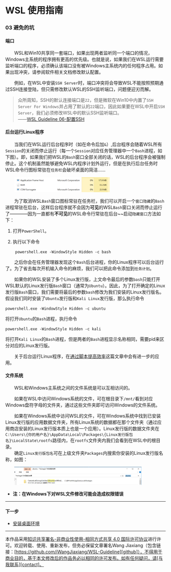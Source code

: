 # WSL 使用指南

### 03 避免的坑

#### 端口

&emsp;&emsp;WSL和Win10共享同一套端口，如果出现两者监听同一个端口的情况，Windows主系统的程序拥有更高的优先级。也就是说，如果我们在WSL运行需要监听端口的程序，必须确认该端口没有被Windows主系统内的任何程序占用。如果出现冲突，请参阅软件相关文档修改默认配置。

&emsp;&emsp;例如，在WSL中安装`SSH Server`时，端口冲突将会导致WSL不能按照预期通过SSH连接登陆，但只需修改默认WSL的SSH监听端口，问题便迎刃而解。

>众所周知，SSH的默认连接端口是`22`，但是微软在Win10中内置了`SSH Server For Windows`并占用了默认的`22`端口，因此如果要在WSL中开启`SSH Server`，我们必须修改WSL中的默认SSH监听端口。   
——[WSL Guideline 06-配置SSH][06-配置SSH]

#### 后台运行Linux程序

&emsp;&emsp;当我们在WSL运行后台程序时（如在命令后加`&`）,后台程序会随着WSL所有`Session`的关闭而停止运行（每一个`Session`对应任务管理器中一个`Bash`进程，如下图）。即，如果我们把WSL的`Bash`窗口全部关闭的话，WSL的后台程序会被强制停止。这个机制虽然能够避免WSL内程序计划外运行，但是在执行后台任务时WSL命令行图标常驻在`任务栏`会破坏桌面的简洁……

&emsp;&emsp;<img width="300" src="../images/03-避免的坑/bash.png">

&emsp;&emsp;为了取消WSL`Bash`窗口图标常驻在任务栏，我们可以开启一个`窗口隐藏`的`Bash`进程常驻在后台，这样后台程序就不会因为**可见**的WSL`Bash`窗口关闭而停止运行了————因为一直都有**不可见**的WSL命令行常驻在后台~~启动`隐藏窗口`方法如下：

1. 打开`PowerShell`。

2. 执行以下命令

        powershell.exe -WindowStyle Hidden -c bash

&emsp;&emsp;之后你会在任务管理器发现这个`Bash`后台进程，你的Linux程序可以后台运行了。为了省去每次开机输入命令的麻烦，我们可以把此命令添加到`任务计划`。

&emsp;&emsp;如果你的WSL安装了多个Linux发行版，上文命令最后的参数`bash`只能打开WSL默认的Linux发行版`Bash`窗口（通常为`Ubuntu`）。因此，为了打开确定的Linux发行版`Bash`窗口，我们需要将最后的参数`bash`修改为我们安装的Linux发行版名。假设我们同时安装了`Ubuntu`发行版和`Kali Linux`发行版，那么执行命令

    powershell.exe -WindowStyle Hidden -c ubuntu
    
将打开`Ubuntu`的`Bash`进程，执行命令

    powershell.exe -WindowStyle Hidden -c kali
    
将打开`Kali Linux`的`Bash`进程，但是两者的`Bash`进程显示名称相同，需要pid来区分对应的Linux发行版。

&emsp;&emsp;关于后台运行Linux程序，在[通过脚本提高效率](07-通过脚本提高效率.md)这篇文章中会有进一步的应用。

#### 文件系统

&emsp;&emsp;WSL和Windows主系统之间的文件系统是可以互相访问的。

&emsp;&emsp;如果在WSL中访问Windows系统的文件，可在根目录下`/mnt/`看到对应Windows盘符字母的文件夹，通过这些文件夹即可访问Windows的文件系统。

&emsp;&emsp;如果在Windows系统中访问WSL的文件，可在Windows系统中找到已安装Linux发行版的应用数据文件夹，所有Linux系统的数据都在那个文件夹（通过应用商店安装的Linux发行版本质上也是一个应用）。Linux发行版的数据文件夹在`C:\Users\{你的用户名}\AppData\Local\Packages\{Linux发行版包名}\LocalState\rootfs`路径内，在`rootfs`文件夹内我们会看到在WSL中的根目录。   
&emsp;&emsp;确定`Linux发行版包名`可在上级文件夹`Packages`内搜索你安装的Linux发行版名称，如图：

&emsp;&emsp;<img width="400" src="../images/03-避免的坑/package.png">

* **注：在Windows下对WSL文件修改可能会造成权限错误**

---
#### 下一步

* [安装桌面环境](04-安装桌面环境.md)


[06-配置SSH]:06-配置SSH.md


---
本作品采用[知识共享署名-非商业性使用-相同方式共享 4.0 国际许可协议][privacy]进行许可。欢迎转载、使用、重新发布，但务必保留文章署名Wang Jiaxiang（包含链接：[https://github.com/iWangJiaxiang/WSL-Guideline][github]），不得用于商业目的，基于本文修改后的作品务必以相同的许可发布。如有任何疑问，请[与我联系][contact]。 

[privacy]:https://creativecommons.org/licenses/by-nc-sa/4.0/
[github]:https://github.com/iWangJiaxiang/WSL-Guideline
[contact]:mailto:iwangjiaxiang@outlook.com